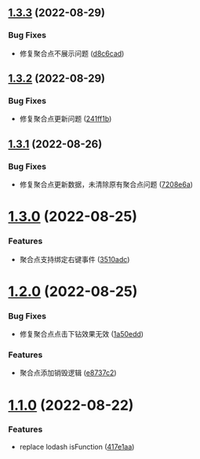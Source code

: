 ## [1.3.3](https://github.com/pansyjs/larkmap/compare/v1.3.2...v1.3.3) (2022-08-29)


### Bug Fixes

* 修复聚合点不展示问题 ([d8c6cad](https://github.com/pansyjs/larkmap/commit/d8c6cad7497365b7e182ed6f4809f75a0a673f82))

## [1.3.2](https://github.com/pansyjs/larkmap/compare/v1.3.1...v1.3.2) (2022-08-29)


### Bug Fixes

* 修复聚合点更新问题 ([241ff1b](https://github.com/pansyjs/larkmap/commit/241ff1b3474d88950ab90f7e66bed61b63dd72aa))

## [1.3.1](https://github.com/pansyjs/larkmap/compare/v1.3.0...v1.3.1) (2022-08-26)


### Bug Fixes

* 修复聚合点更新数据，未清除原有聚合点问题 ([7208e6a](https://github.com/pansyjs/larkmap/commit/7208e6aca7881a9158eeea2f1ae975350b3c40ae))

# [1.3.0](https://github.com/pansyjs/larkmap/compare/v1.2.0...v1.3.0) (2022-08-25)


### Features

* 聚合点支持绑定右键事件 ([3510adc](https://github.com/pansyjs/larkmap/commit/3510adc0a869b5e1ca56231f088ff56f0b42b42e))

# [1.2.0](https://github.com/pansyjs/larkmap/compare/v1.1.0...v1.2.0) (2022-08-25)


### Bug Fixes

* 修复聚合点点击下钻效果无效 ([1a50edd](https://github.com/pansyjs/larkmap/commit/1a50edd070b2d47db7d62e782710326403599fa1))


### Features

* 聚合点添加销毁逻辑 ([e8737c2](https://github.com/pansyjs/larkmap/commit/e8737c239a16ab73738dd9d9b90693561a877b2f))

# [1.1.0](https://github.com/pansyjs/larkmap/compare/v1.0.0...v1.1.0) (2022-08-22)


### Features

* replace lodash isFunction ([417e1aa](https://github.com/pansyjs/larkmap/commit/417e1aad241183734474af2565dfa1fa74755ae0))
